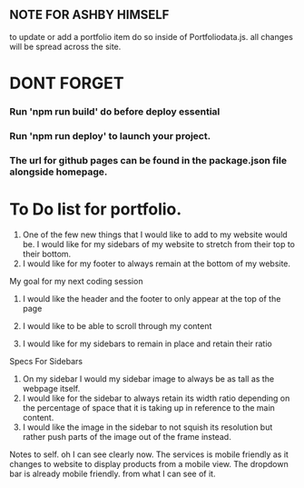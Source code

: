 ## NOTE FOR ASHBY HIMSELF

to update or add a portfolio item do so inside of Portfoliodata.js.
all changes will be spread across the site. 

# DONT FORGET
### Run 'npm run build' do before deploy essential
### Run 'npm run deploy' to launch your project.

### The url for github pages can be found in the package.json file alongside homepage.



# To Do list for portfolio.


1. One of the few new things that I would like to add to my website would be. I would like for my sidebars of my website to stretch from their top to their bottom.
2. I would like for my footer to always remain at the bottom of my website.


My goal for my next coding session
1. I would like the header and the footer to only appear at the top of the page
2. I would like to be able to scroll through my content

3. I would like for my sidebars to remain in place and retain their ratio

Specs For Sidebars

1. On my sidebar I would my sidebar image to always be as tall as the webpage itself.
2. I would like for the sidebar to always retain its width ratio depending on the percentage of space that it is taking up in reference to the main content.
3. I would like the image in the sidebar to not squish its resolution but rather push parts of the image out of the frame instead.


Notes to self. oh I can see clearly now. The services is mobile friendly as it changes to website to display products from a mobile view.
The dropdown bar is already mobile friendly. from what I can see of it.